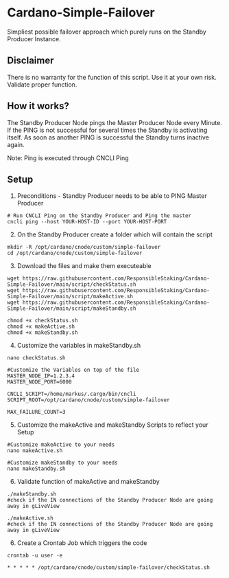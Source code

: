 # Cardano-Simple-Failover
Simpliest possible failover approach which purely runs on the Standby Producer Instance.

## Disclaimer
There is no warranty for the function of this script. Use it at your own risk. Validate proper function.

## How it works?
The Standby Producer Node pings the Master Producer Node every Minute.
If the PING is not successful for several times the Standby is activating itself.
As soon as another PING is successful the Standby turns inactive again.

Note: Ping is executed through CNCLI Ping


## Setup

1. Preconditions - Standby Producer needs to be able to PING Master Producer
```
# Run CNCLI Ping on the Standby Producer and Ping the master
cncli ping --host YOUR-HOST-ID --port YOUR-HOST-PORT
```

2. On the Standby Producer create a folder which will contain the script
```
mkdir -R /opt/cardano/cnode/custom/simple-failover
cd /opt/cardano/cnode/custom/simple-failover
```

3. Download the files and make them executeable
```
wget https://raw.githubusercontent.com/ResponsibleStaking/Cardano-Simple-Failover/main/script/checkStatus.sh
wget https://raw.githubusercontent.com/ResponsibleStaking/Cardano-Simple-Failover/main/script/makeActive.sh
wget https://raw.githubusercontent.com/ResponsibleStaking/Cardano-Simple-Failover/main/script/makeStandby.sh

chmod +x checkStatus.sh
chmod +x makeActive.sh
chmod +x makeStandby.sh
```

4. Customize the variables in makeStandby.sh
```
nano checkStatus.sh

#Customize the Variables on top of the file
MASTER_NODE_IP=1.2.3.4
MASTER_NODE_PORT=6000

CNCLI_SCRIPT=/home/markus/.cargo/bin/cncli
SCRIPT_ROOT=/opt/cardano/cnode/custom/simple-failover

MAX_FAILURE_COUNT=3
```

5. Customize the makeActive and makeStandby Scripts to reflect your Setup
```
#Customize makeActive to your needs
nano makeActive.sh

#Customize makeStandby to your needs
nano makeStandby.sh
```

6. Validate function of makeActive and makeStandby
```
./makeStandby.sh
#check if the IN connections of the Standby Producer Node are going away in gLiveView

./makeActive.sh
#check if the IN connections of the Standby Producer Node are going away in gLiveView
```

6. Create a Crontab Job which triggers the code
```
crontab -u user -e

* * * * * /opt/cardano/cnode/custom/simple-failover/checkStatus.sh
```
